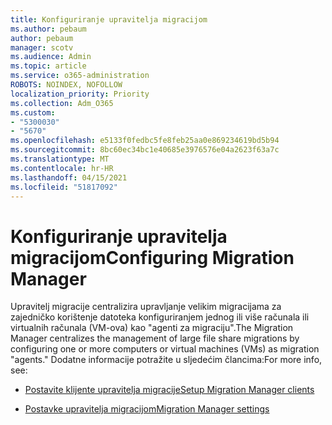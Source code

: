```yaml
---
title: Konfiguriranje upravitelja migracijom
ms.author: pebaum
author: pebaum
manager: scotv
ms.audience: Admin
ms.topic: article
ms.service: o365-administration
ROBOTS: NOINDEX, NOFOLLOW
localization_priority: Priority
ms.collection: Adm_O365
ms.custom:
- "5300030"
- "5670"
ms.openlocfilehash: e5133f0fedbc5fe8feb25aa0e869234619bd5b94
ms.sourcegitcommit: 8bc60ec34bc1e40685e3976576e04a2623f63a7c
ms.translationtype: MT
ms.contentlocale: hr-HR
ms.lasthandoff: 04/15/2021
ms.locfileid: "51817092"
---
```

# <a name="configuring-migration-manager"></a><span data-ttu-id="1ebfe-102">Konfiguriranje upravitelja migracijom</span><span class="sxs-lookup"><span data-stu-id="1ebfe-102">Configuring Migration Manager</span></span>

<span data-ttu-id="1ebfe-103">Upravitelj migracije centralizira upravljanje velikim migracijama za zajedničko korištenje datoteka konfiguriranjem jednog ili više računala ili virtualnih računala (VM-ova) kao "agenti za migraciju".</span><span class="sxs-lookup"><span data-stu-id="1ebfe-103">The Migration Manager centralizes the management of large file share migrations by configuring one or more computers or virtual machines (VMs) as migration "agents."</span></span> <span data-ttu-id="1ebfe-104">Dodatne informacije potražite u sljedećim člancima:</span><span class="sxs-lookup"><span data-stu-id="1ebfe-104">For more info, see:</span></span>

- [<span data-ttu-id="1ebfe-105">Postavite klijente upravitelja migracije</span><span class="sxs-lookup"><span data-stu-id="1ebfe-105">Setup Migration Manager clients</span></span>](https://docs.microsoft.com/sharepointmigration/mm-setup-clients)

- [<span data-ttu-id="1ebfe-106">Postavke upravitelja migracijom</span><span class="sxs-lookup"><span data-stu-id="1ebfe-106">Migration Manager settings</span></span>](https://docs.microsoft.com/sharepointmigration/mm-settings)
